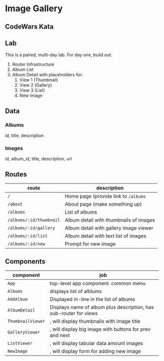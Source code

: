 Image Gallery
===

## CodeWars Kata

## Lab

This is a paired, multi-day lab. For day one, build out:

1. Router Infrastructure
1. Album List
1. Album Detail with placeholders for:
    1. View 1 (Thumbnail)
    1. View 2 (Gallery)
    1. View 3 (List)
    1. New Image
    
## Data

### Albums

id, title, description

### Images

id, album_id, title, description, url

## Routes

route | description
---|---
`/` | Home page (provide link to `/albums`
`/about` | About page (make something up)
`/albums` | List of albums
`/albums/:id/thumbnail` | Album detail with thumbnails of images
`/albums/:id/gallery` | Album detail with gallery image viewer
`/albums/:id/list` | Album detail with text list of images
`/albums/:id/new` | Prompt for new image

## Components

component | job
---|---
`App` | top-level app component. common menu
`Albums` | displays list of alblums
`AddAlbum` | Displayed in-line in the list of albums
`AlbumDetail` | Displays name of album plus description, has sub-router for views
`ThumbnailViewer` | <placeholder>, will display thumbnails with image title
`GalleryViewer` | <placeholder>, will display big image with buttons for prev and next
`ListViewer` | <placeholder>, will display tabular data amount images
`NewImage` | <placeholder>, will display form for adding new image
    
